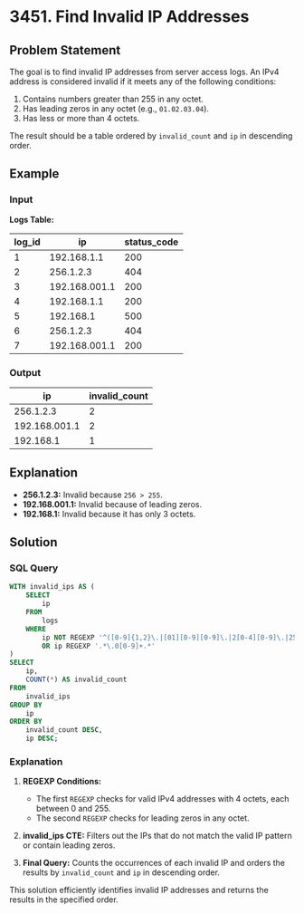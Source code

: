 # 3451. Find Invalid IP Addresses

## Problem Statement

The goal is to find invalid IP addresses from server access logs. An IPv4 address is considered invalid if it meets any of the following conditions:

1. Contains numbers greater than 255 in any octet.
2. Has leading zeros in any octet (e.g., `01.02.03.04`).
3. Has less or more than 4 octets.

The result should be a table ordered by `invalid_count` and `ip` in descending order.

## Example

### Input

**Logs Table:**

| log_id | ip            | status_code |
|--------|---------------|-------------|
| 1      | 192.168.1.1   | 200         |
| 2      | 256.1.2.3     | 404         |
| 3      | 192.168.001.1 | 200         |
| 4      | 192.168.1.1   | 200         |
| 5      | 192.168.1     | 500         |
| 6      | 256.1.2.3     | 404         |
| 7      | 192.168.001.1 | 200         |

### Output

| ip            | invalid_count |
|---------------|---------------|
| 256.1.2.3     | 2             |
| 192.168.001.1 | 2             |
| 192.168.1     | 1             |

## Explanation

- **256.1.2.3:** Invalid because `256 > 255`.
- **192.168.001.1:** Invalid because of leading zeros.
- **192.168.1:** Invalid because it has only 3 octets.

## Solution

### SQL Query

```sql
WITH invalid_ips AS (
    SELECT
        ip
    FROM
        logs
    WHERE
        ip NOT REGEXP '^([0-9]{1,2}\.|[01][0-9][0-9]\.|2[0-4][0-9]\.|25[0-5]\.){3}([0-9]{1,2}|[01][0-9][0-9]|2[0-4][0-9]|25[0-5])$'
        OR ip REGEXP '.*\.0[0-9]+.*'
)
SELECT
    ip,
    COUNT(*) AS invalid_count
FROM
    invalid_ips
GROUP BY
    ip
ORDER BY
    invalid_count DESC,
    ip DESC;
```

### Explanation

1. **REGEXP Conditions:**
   - The first `REGEXP` checks for valid IPv4 addresses with 4 octets, each between 0 and 255.
   - The second `REGEXP` checks for leading zeros in any octet.

2. **invalid_ips CTE:** Filters out the IPs that do not match the valid IP pattern or contain leading zeros.

3. **Final Query:** Counts the occurrences of each invalid IP and orders the results by `invalid_count` and `ip` in descending order.

This solution efficiently identifies invalid IP addresses and returns the results in the specified order.
